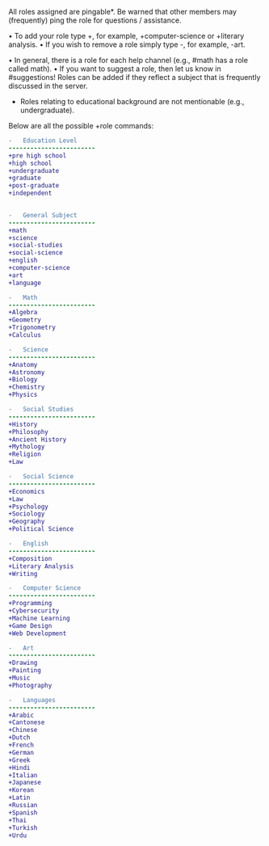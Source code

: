 All roles assigned are pingable*. Be warned that other members may (frequently) ping the role for questions / assistance.
 
• To add your role type +<role>, for example, +computer-science or +literary analysis.
• If you wish to remove a role simply type -<role>, for example, -art.
 
• In general, there is a role for each help channel (e.g., #math has a role called math).
• If you want to suggest a role, then let us know in #suggestions! Roles can be added if they reflect a subject that is frequently discussed in the server.
 
* Roles relating to educational background are not mentionable (e.g., undergraduate).
 
Below are all the possible +role commands:
 
```diff
-   Education Level
------------------------
+pre high school
+high school
+undergraduate  
+graduate
+post-graduate  
+independent
 

-   General Subject
------------------------
+math      
+science
+social-studies
+social-science
+english  
+computer-science    
+art        
+language

-   Math
------------------------
+Algebra
+Geometry
+Trigonometry
+Calculus

-   Science
------------------------
+Anatomy
+Astronomy
+Biology
+Chemistry
+Physics

-   Social Studies
------------------------
+History
+Philosophy
+Ancient History
+Mythology
+Religion
+Law

-   Social Science
------------------------
+Economics
+Law
+Psychology
+Sociology
+Geography
+Political Science

-   English
------------------------
+Composition
+Literary Analysis
+Writing

-   Computer Science
------------------------
+Programming
+Cybersecurity
+Machine Learning
+Game Design
+Web Development

-   Art
------------------------
+Drawing
+Painting
+Music
+Photography

-   Languages
------------------------
+Arabic
+Cantonese
+Chinese
+Dutch
+French
+German
+Greek
+Hindi
+Italian
+Japanese
+Korean
+Latin
+Russian
+Spanish
+Thai
+Turkish
+Urdu
```